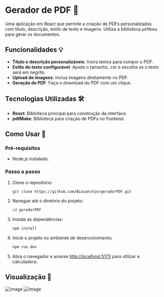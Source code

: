 # Gerador de PDF 📝

Uma aplicação em React que permite a criação de PDFs personalizados com título, descrição, estilo de texto e imagens. Utiliza a biblioteca `pdfMake` para gerar os documentos.

## Funcionalidades 💡

- **Título e descrição personalizáveis**: Insira textos para compor o PDF.
- **Estilo do texto configurável**: Ajuste o tamanho, cor e escolha se o texto será em negrito.
- **Upload de imagens**: Inclua imagens diretamente no PDF.
- **Geração de PDF**: Faça o download do PDF com um clique.

## Tecnologias Utilizadas 🛠️

- **React**: Biblioteca principal para construção da interface.
- **pdfMake**: Biblioteca para criação de PDFs no frontend.

## Como Usar 📖

### Pré-requisitos

- Node.js instalado.

### Passo a passo

1. Clone o repositório:
   ```bash
   git clone https://github.com/Biazanchin/geradorPDF.git
   ```
   
2. Navegue até o diretório do projeto:  
    ```bash  
    cd geradorPDF 
    ```  

3. Instale as dependências:  
    ```bash  
    npm install  
    ```  

4. Inicie o projeto no ambiente de desenvolvimento:  
    ```bash  
    npm run dev  
    ```  

5. Abra o navegador e acesse [http://localhost:5173](http://localhost:5173) para utilizar a calculadora.  

## Visualização 👀  
![image](https://github.com/user-attachments/assets/2164d383-5d26-42b4-955d-ab78a23ac667)
![image](https://github.com/user-attachments/assets/5aa792b1-aaa2-442c-bd2c-56fdd422bda8)


